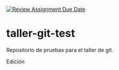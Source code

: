 [![Review Assignment Due Date](https://classroom.github.com/assets/deadline-readme-button-22041afd0340ce965d47ae6ef1cefeee28c7c493a6346c4f15d667ab976d596c.svg)](https://classroom.github.com/a/qiOqwXnY)
# taller-git-test
Repositorio de pruebas para el taller de git.

Edición
